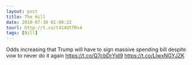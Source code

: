 ```yaml
---
layout: post
title: The Hill
date: 2018-07-30 01:00:22
tourl: http://t.co/t414UtTRv4
tags: [Bill]
---
```

Odds increasing that Trump will have to sign massive spending bill despite vow to never do it again https://t.co/Q7cbDrYjd9 https://t.co/LlwxNGYJZK